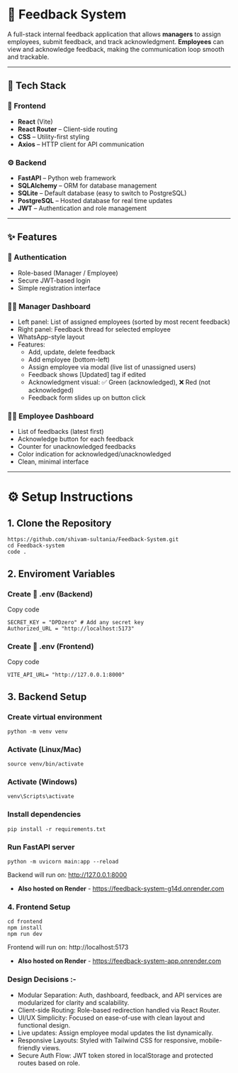 # 📝 Feedback System

A full-stack internal feedback application that allows **managers** to assign employees, submit feedback, and track acknowledgment. **Employees** can view and acknowledge feedback, making the communication loop smooth and trackable.

---

## 🔧 Tech Stack

### 🚀 Frontend
- **React** (Vite)
- **React Router** – Client-side routing
- **CSS** – Utility-first styling
- **Axios** – HTTP client for API communication

### ⚙️ Backend
- **FastAPI** – Python web framework
- **SQLAlchemy** – ORM for database management
- **SQLite** – Default database (easy to switch to PostgreSQL)
- **PostgreSQL** – Hosted database for real time updates
- **JWT** – Authentication and role management

---

## ✨ Features

### 🔐 Authentication
- Role-based (Manager / Employee)
- Secure JWT-based login
- Simple registration interface

### 🧑‍💼 Manager Dashboard
- Left panel: List of assigned employees (sorted by most recent feedback)
- Right panel: Feedback thread for selected employee
- WhatsApp-style layout
- Features:
  - Add, update, delete feedback
  - Add employee (bottom-left)
  - Assign employee via modal (live list of unassigned users)
  - Feedback shows [Updated] tag if edited
  - Acknowledgment visual: ✅ Green (acknowledged), ❌ Red (not acknowledged)
  - Feedback form slides up on button click

### 👩‍💻 Employee Dashboard
- List of feedbacks (latest first)
- Acknowledge button for each feedback
- Counter for unacknowledged feedbacks
- Color indication for acknowledged/unacknowledged
- Clean, minimal interface

---

# ⚙️ Setup Instructions

## 1. Clone the Repository

```
https://github.com/shivam-sultania/Feedback-System.git
cd Feedback-system
code .
```


## 2. Enviroment Variables

### Create 📁 .env (Backend)

Copy code
```
SECRET_KEY = "DPDzero" # Add any secret key 
Authorized_URL = "http://localhost:5173"
```

### Create 📁 .env (Frontend)

Copy code
```
VITE_API_URL= "http://127.0.0.1:8000"
```

## 3. Backend Setup

### Create virtual environment
`python -m venv venv`

### Activate (Linux/Mac)
`source venv/bin/activate` 

### Activate (Windows)
`venv\Scripts\activate`

### Install dependencies
`pip install -r requirements.txt`

### Run FastAPI server
`python -m uvicorn main:app --reload`

Backend will run on: http://127.0.0.1:8000

- **Also hosted on Render** - https://feedback-system-g14d.onrender.com

### 4. Frontend Setup

```
cd frontend
npm install
npm run dev
```

Frontend will run on: http://localhost:5173

- **Also hosted on Render** - https://feedback-system-app.onrender.com

### Design Decisions :- 

- Modular Separation: Auth, dashboard, feedback, and API services are modularized for clarity and scalability.
- Client-side Routing: Role-based redirection handled via React Router.
- UI/UX Simplicity: Focused on ease-of-use with clean layout and functional design.
- Live updates: Assign employee modal updates the list dynamically.
- Responsive Layouts: Styled with Tailwind CSS for responsive, mobile-friendly views.
- Secure Auth Flow: JWT token stored in localStorage and protected routes based on role.



